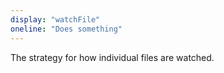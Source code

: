 ```yaml
---
display: "watchFile"
oneline: "Does something"
---
```

The strategy for how individual files are watched.

